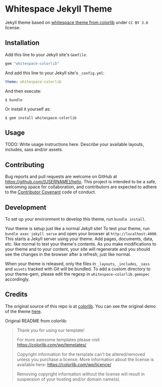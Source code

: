 # Whitespace Jekyll Theme

Jekyll theme based on [whitespace theme from colorlib](https://colorlib.com/wp/template/whitespace/) under `CC BY 3.0` license.

## Installation

Add this line to your Jekyll site's `Gemfile`:

```ruby
gem "whitespace-colorlib"
```

And add this line to your Jekyll site's `_config.yml`:

```yaml
theme: whitespace-colorlib
```

And then execute:

    $ bundle

Or install it yourself as:

    $ gem install whitespace-colorlib

## Usage

TODO: Write usage instructions here. Describe your available layouts, includes, sass and/or assets.

## Contributing

Bug reports and pull requests are welcome on GitHub at https://github.com/[USERNAME]/hello. This project is intended to be a safe, welcoming space for collaboration, and contributors are expected to adhere to the [Contributor Covenant](http://contributor-covenant.org) code of conduct.

## Development

To set up your environment to develop this theme, run `bundle install`.

Your theme is setup just like a normal Jekyll site! To test your theme, run `bundle exec jekyll serve` and open your browser at `http://localhost:4000`. This starts a Jekyll server using your theme. Add pages, documents, data, etc. like normal to test your theme's contents. As you make modifications to your theme and to your content, your site will regenerate and you should see the changes in the browser after a refresh, just like normal.

When your theme is released, only the files in `_layouts`, `_includes`, `_sass` and `assets` tracked with Git will be bundled.
To add a custom directory to your theme-gem, please edit the regexp in `whitespace-colorlib.gemspec` accordingly.

## Credits

The original source of this repo is at [colorlib](https://colorlib.com/wp/template/whitespace/). You can see the original demo of the theme [here](https://colorlib.com/preview/theme/whitespace/).

Original README from colorlib:

> Thank you for using our template!
>
> For more awesome templates please visit https://colorlib.com/wp/templates/
>
> Copyright information for the template can't be altered/removed unless you purchase a license.
> More information about the license is available here: https://colorlib.com/wp/licence/
>
> Removing copyright information without the license will result in suspension of your hosting and/or domain name(s).
